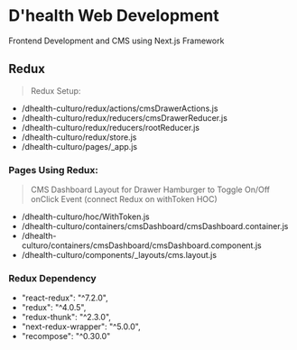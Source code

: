 # D'health Web Development

Frontend Development and CMS using Next.js Framework

## Redux

> Redux Setup:

- /dhealth-culturo/redux/actions/cmsDrawerActions.js
- /dhealth-culturo/redux/reducers/cmsDrawerReducer.js
- /dhealth-culturo/redux/reducers/rootReducer.js
- /dhealth-culturo/redux/store.js
- /dhealth-culturo/pages/_app.js

### Pages Using Redux:

> CMS Dashboard Layout for Drawer Hamburger to Toggle On/Off onClick Event (connect Redux on withToken HOC)

- /dhealth-culturo/hoc/WithToken.js
- /dhealth-culturo/containers/cmsDashboard/cmsDashboard.container.js
- /dhealth-culturo/containers/cmsDashboard/cmsDashboard.component.js
- /dhealth-culturo/components/_layouts/cms.layout.js

### Redux Dependency

- "react-redux": "^7.2.0",
- "redux": "^4.0.5",
- "redux-thunk": "^2.3.0",
- "next-redux-wrapper": "^5.0.0",
- "recompose": "^0.30.0"
